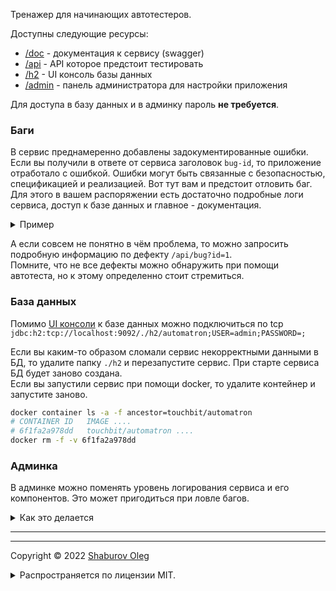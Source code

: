 Тренажер для начинающих автотестеров.

Доступны следующие ресурсы:

- [/doc](current_host_port/doc) - документация к сервису (swagger)
- [/api](current_host_port/api) - API которое предстоит тестировать
- [/h2](current_host_port/h2) - UI консоль базы данных
- [/admin](current_host_port/admin) - панель администратора для настройки приложения

Для доступа в базу данных и в админку пароль **не требуется**.

### Баги

В сервис преднамеренно добавлены задокументированные ошибки. Если вы получили в ответе от сервиса заголовок `bug-id`, то приложение отработало с ошибкой. Ошибки могут быть связанные с безопасностью, спецификацией и реализацией. Вот тут вам и предстоит отловить баг. Для этого в вашем распоряжении есть достаточно подробные логи сервиса, доступ к базе данных и главное - документация.

<details>
<summary>Пример</summary>

![](./bug_header_example.png)

</details>

А если совсем не понятно в чём проблема, то можно запросить подробную информацию по дефекту `/api/bug?id=1`.   
Помните, что не все дефекты можно обнаружить при помощи автотеста, но к этому определенно стоит стремиться.

### База данных

Помимо [UI консоли](current_host_port/h2) к базе данных можно подключиться по tcp
`jdbc:h2:tcp://localhost:9092/./h2/automatron;USER=admin;PASSWORD=;`

Если вы каким-то образом сломали сервис некорректными данными в БД, то удалите папку `./h2` и перезапустите сервис. При старте сервиса БД будет заново создана.    
Если вы запустили сервис при помощи docker, то удалите контейнер и запустите заново.

```bash
docker container ls -a -f ancestor=touchbit/automatron
# CONTAINER ID   IMAGE ....
# 6f1fa2a978dd   touchbit/automatron ....
docker rm -f -v 6f1fa2a978dd
```

### Админка

В админке можно поменять уровень логирования сервиса и его компонентов. Это может пригодиться при ловле багов.

<details>
<summary>Как это делается</summary>

![](./admin_log_level.gif)

</details>

---
---

Copyright © 2022 [Shaburov Oleg](https://shaburov.github.io/)
<details>
<summary>Распространяется по лицензии MIT.</summary>
  openapi_description_licence
</details>

